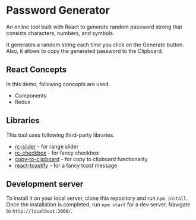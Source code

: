 # Password Generator

An online tool built with React to generate random password strong that consists characters, numbers, and symbols.

It generates a random string each time you click on the Generate button. Also, it allows to copy the generated password to the Clipboard.

## React Concepts

In this demo, following concepts are used.

- Components
- Redux

## Libraries

This tool uses following third-party libraries.

- [rc-slider](https://www.npmjs.com/package/rc-slider) - for range slider
- [rc-checkbox](https://www.npmjs.com/package/rc-checkbox) - for fancy checkbox
- [copy-to-clipboard](https://www.npmjs.com/package/copy-to-clipboard) - for copy to clipboard functionality
- [react-toastify](https://www.npmjs.com/package/react-toastify) - for a fancy toast message

## Development server

To install it on your local server, clone this repository and run `npm install`. Once the installation is completed,
run `npm start` for a dev server. Navigate to `http://localhost:3000/`.
